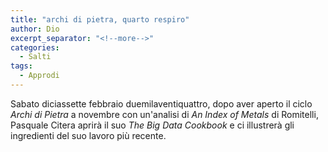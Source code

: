 ```yaml
---
title: "archi di pietra, quarto respiro"
author: Dio
excerpt_separator: "<!--more-->"
categories:
  - Salti
tags:
  - Approdi
---
```

Sabato diciassette febbraio duemilaventiquattro, dopo aver aperto il ciclo *Archi di Pietra* a novembre con un'analisi di *An Index of Metals* di Romitelli,
Pasquale Citera aprirà il suo *The Big Data Cookbook* e ci illustrerà gli ingredienti del suo lavoro più recente.
